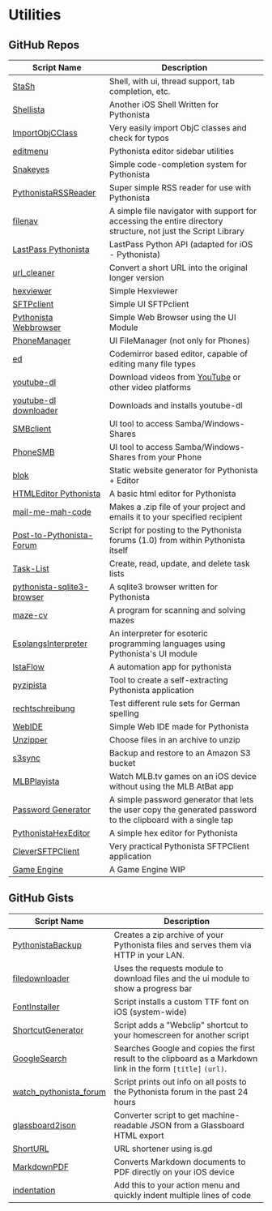 # Utilities

GitHub Repos
------------

| Script Name   | Description   |
| ------------- | ------------- |
| [StaSh][]     | Shell, with ui, thread support, tab completion, etc. |
| [Shellista][] | Another iOS Shell Written for Pythonista |
| [ImportObjCClass][] | Very easily import ObjC classes and check for typos |
| [editmenu][] | Pythonista editor sidebar utilities |
| [Snakeyes][] | Simple code-completion system for Pythonista |
| [PythonistaRSSReader][] | Super simple RSS reader for use with Pythonista |
| [filenav][] | A simple file navigator with support for accessing the entire directory structure, not just the Script Library |
| [LastPass Pythonista][] | LastPass Python API (adapted for iOS - Pythonista) |
| [url_cleaner][] | Convert a short URL into the original longer version |
| [hexviewer][] | Simple Hexviewer |
| [SFTPclient][]   | Simple UI SFTPclient |
| [Pythonista Webbrowser][]   | Simple Web Browser using the UI Module |
| [PhoneManager][]| UI FileManager (not only for Phones) |
| [ed][]| Codemirror based editor, capable of editing many file types |
| [youtube-dl][]| Download videos from [YouTube][] or other video platforms |
| [youtube-dl downloader] | Downloads and installs youtube-dl |
| [SMBclient][]| UI tool to access Samba/Windows-Shares |
| [PhoneSMB][]| UI tool to access Samba/Windows-Shares from your Phone |
| [blok][] |  Static website generator for Pythonista + Editor |
| [HTMLEditor Pythonista][] |  A basic html editor for Pythonista |
| [mail-me-mah-code][] | Makes a .zip file of your project and emails it to your specified recipient |
| [Post-to-Pythonista-Forum][] | Script for posting to the Pythonista forums (1.0) from within Pythonista itself |
| [Task-List][]      | Create, read, update, and delete task lists |
| [pythonista-sqlite3-browser][]      | A sqlite3 browser written for Pythonista |
| [maze-cv][] | A program for scanning and solving mazes |
| [EsolangsInterpreter][] | An interpreter for esoteric programming languages using Pythonista's UI module |
| [IstaFlow][] |	A automation app for pythonista |
| [pyzipista][] | Tool to create a self-extracting Pythonista application |
| [rechtschreibung][] | Test different rule sets for German spelling |
| [WebIDE][] | Simple Web IDE made for Pythonista |
| [Unzipper][] | Choose files in an archive to unzip |
| [s3sync][] | Backup and restore to an Amazon S3 bucket |
| [MLBPlayista] | Watch MLB.tv games on an iOS device without using the MLB AtBat app |
| [Password Generator] | A simple password generator that lets the user copy the generated password to the clipboard with a single tap |
| [PythonistaHexEditor][] | A simple hex editor for Pythonista |
| [CleverSFTPClient][] | Very practical Pythonista SFTPClient application |
| [Game Engine][] | A Game Engine WIP |


GitHub Gists
------------

| Script Name        | Description   |
| -------------      | ------------- |
| [PythonistaBackup][] | Creates a zip archive of your Pythonista files and serves them via HTTP in your LAN. |
| [filedownloader][] | Uses the requests module to download files and the ui module to show a progress bar |
| [FontInstaller][] | Script installs a custom TTF font on iOS (system-wide) |
| [ShortcutGenerator][] | Script adds a "Webclip" shortcut to your homescreen for another script |
| [GoogleSearch][] | Searches Google and copies the first result to the clipboard as a Markdown link in the form `[title]` `(url)`. |
| [watch_pythonista_forum][] | Script prints out info on all posts to the Pythonista forum in the past 24 hours |
| [glassboard2json][]  | Converter script to get machine-readable JSON from a Glassboard HTML export      |
| [ShortURL][]  |  URL shortener using is.gd      |
| [MarkdownPDF][] | Converts Markdown documents to PDF directly on your iOS device |
| [indentation][] | Add this to your action menu and quickly indent multiple lines of code|

[blok]: https://github.com/solarfl4re/blok
[ed]: https://github.com/jsbain/ed
[editmenu]: https://github.com/jsbain/editmenu
[EsolangsInterpreter]: https://www.github.com/MCS-Kaijin/EsolangsInterpreter
[FontInstaller]: https://gist.github.com/omz/9901460
[filedownloader]: https://gist.github.com/ejmsoftware/89edf288a15fde45682a
[filenav]: https://github.com/dgelessus/filenav
[glassboard2json]: https://gist.github.com/omz/6674820
[GoogleSearch]: https://gist.github.com/omz/3908817
[hexviewer]: https://github.com/humberry/hexviewer
[HTMLEditor Pythonista]: https://github.com/Cethric/HTMLEditor-Pythonista/
[indentation]: https://gist.github.com/SebastianJarsve/8e4b396a1c8a1f3f80d0
[IstaFlow]: https://github.com/shaun-h/istaflow
[LastPass Pythonista]: https://github.com/HyShai/lastpass-pythonista
[mail-me-mah-code]: https://www.github.com/MCS-Kaijin/mail-me-mah-code
[MarkdownPDF]: https://gist.github.com/SpotlightKid/0efb4d07f28af1c8fc1b
[maze-cv]: https://github.com/The-Penultimate-Defenestrator/maze-cv
[PhoneManager]: https://github.com/humberry/PhoneManager
[PhoneSMB]: https://github.com/humberry/PhoneSMB
[Post-to-Pythonista-Forum]: https://github.com/danrcook/Post-to-Pythonista-Forum
[Pythonista Webbrowser]: https://github.com/SebastianJarsve/Pythonista-Webbrowser
[pythonista-sqlite3-browser]: https://github.com/shaun-h/pythonista-sqlite3-browser
[PythonistaBackup]: https://gist.github.com/omz/05f096319c23c4addba9
[PythonistaHexEditor]: https://github.com/MCS-Kaijin/PythonistaHexEditor
[PythonistaRSSReader]: https://github.com/dlo/PythonistaRSSReader
[pyzipista]: https://github.com/marcus67/pyzipista
[rechtschreibung]: https://github.com/marcus67/rechtschreibung
[SFTPclient]: https://github.com/humberry/sftp-client
[Shellista]: https://github.com/transistor1/shellista
[ShortcutGenerator]: https://gist.github.com/omz/7870550
[ShortURL]: https://gist.github.com/omz/5596891
[SMBclient]: https://github.com/humberry/SMBclient
[Snakeyes]: https://github.com/gerzer/snakeyes
[StaSh]: http://github.com/ywangd/stash
[Task-List]: https://github.com/robinsiebler/Task-List
[url_cleaner]: https://github.com/HyShai/url-cleaner
[watch_pythonista_forum]: https://gist.github.com/cclauss/8794104
[WebIDE]: https://github.com/Ivoah/WebIDE
[YouTube]: http://youtube.com
[youtube-dl]: https://github.com/HyShai/youtube-dl
[youtube-dl downloader]: https://github.com/shaun-h/pythonista-youtubedl-downloader
[Unzipper]: https://github.com/humberry/Unzipper
[ImportObjCClass]: https://github.com/lukaskollmer/pythonista-scripts/blob/master/ImportObjcClass/ImportObjCClass.py
[s3sync]: https://github.com/khilnani/s3sync.py
[MLBPlayista]: https://github.com/HyShai/MLBPlayista
[Password Generator]: https://github.com/ShunSakurai/password_generator/blob/master/password_iphone.py
[CleverSFTPClient]: https://github.com/nekotaroneko/CleverSFTPClient
[Game Engine]: https://github.com/TutorialDoctor/Pythonista-Projects/tree/master/Projects/Games/Game%20Engine
